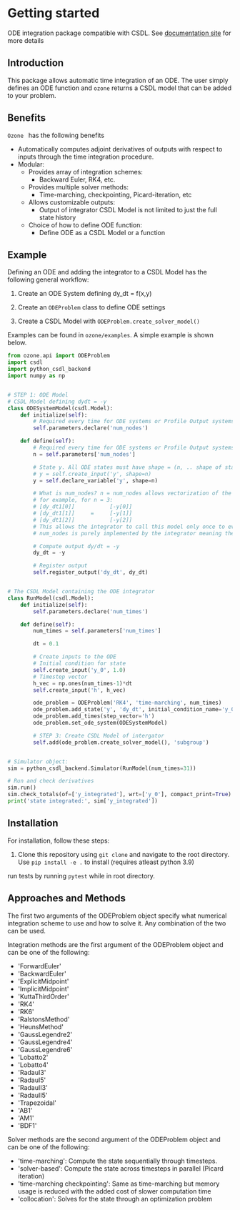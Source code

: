 Getting started
===============

ODE integration package compatible with CSDL. See [documentation site](https://lsdolab.github.io/ozone/) for more details

Introduction
------------
This package allows automatic time integration of an ODE. The user simply defines an ODE function and ``ozone`` returns a CSDL model that can be added to your problem.

Benefits
--------
``Ozone `` has the following benefits

- Automatically computes adjoint derivatives of outputs with respect to inputs through the time integration procedure.
- Modular:
    - Provides array of integration schemes:
        - Backward Euler, RK4, etc.
    - Provides multiple solver methods:
        - Time-marching, checkpointing, Picard-iteration, etc
    - Allows customizable outputs:
        - Output of integrator CSDL Model is not limited to just the full state history
    - Choice of how to define ODE function:
        - Define ODE as a CSDL Model or a function

Example
-------
Defining an ODE and adding the integrator to a CSDL Model has the following general workflow:
1. Create an ODE System defining dy_dt = f(x,y)

2. Create an ```ODEProblem``` class to define ODE settings

3. Create a CSDL Model with ```ODEProblem.create_solver_model()```

Examples can be found in ``ozone/examples``. A simple example is shown below.
```python
from ozone.api import ODEProblem
import csdl
import python_csdl_backend
import numpy as np


# STEP 1: ODE Model
# CSDL Model defining dydt = -y
class ODESystemModel(csdl.Model):
    def initialize(self):
        # Required every time for ODE systems or Profile Output systems
        self.parameters.declare('num_nodes')

    def define(self):
        # Required every time for ODE systems or Profile Output systems
        n = self.parameters['num_nodes']

        # State y. All ODE states must have shape = (n, .. shape of state ...)
        # y = self.create_input('y', shape=n)
        y = self.declare_variable('y', shape=n)

        # What is num_nodes? n = num_nodes allows vectorization of the ODE:
        # for example, for n = 3:
        # [dy_dt1[0]]           [-y[0]]
        # [dy_dt1[1]]     =     [-y[1]]
        # [dy_dt1[2]]           [-y[2]]
        # This allows the integrator to call this model only once to evaluate the ODE function 3 times instead of calling the model 3 separate times.
        # num_nodes is purely implemented by the integrator meaning the user does not set it.

        # Compute output dy/dt = -y
        dy_dt = -y

        # Register output
        self.register_output('dy_dt', dy_dt)


# The CSDL Model containing the ODE integrator
class RunModel(csdl.Model):
    def initialize(self):
        self.parameters.declare('num_times')

    def define(self):
        num_times = self.parameters['num_times']

        dt = 0.1

        # Create inputs to the ODE
        # Initial condition for state
        self.create_input('y_0', 1.0)
        # Timestep vector
        h_vec = np.ones(num_times-1)*dt
        self.create_input('h', h_vec)

        ode_problem = ODEProblem('RK4', 'time-marching', num_times)
        ode_problem.add_state('y', 'dy_dt', initial_condition_name='y_0', output='y_integrated')
        ode_problem.add_times(step_vector='h')
        ode_problem.set_ode_system(ODESystemModel)

        # STEP 3: Create CSDL Model of intergator
        self.add(ode_problem.create_solver_model(), 'subgroup')


# Simulator object:
sim = python_csdl_backend.Simulator(RunModel(num_times=31))

# Run and check derivatives
sim.run()
sim.check_totals(of=['y_integrated'], wrt=['y_0'], compact_print=True)
print('state integrated:', sim['y_integrated'])
```

Installation
------------
For installation, follow these steps:

1. Clone this repository using ``git clone`` and navigate to the root directory. Use ``pip install -e .`` to install (requires atleast python 3.9)

run tests by running ``pytest`` while in root directory.


Approaches and Methods
------------------------
The first two arguments of the ODEProblem object specify what numerical integration scheme to use and how to solve it. Any combination of the two can be used.

Integration methods are the first argument of the ODEProblem object and can be one of the following:
- 'ForwardEuler'
- 'BackwardEuler'
- 'ExplicitMidpoint'
- 'ImplicitMidpoint'
- 'KuttaThirdOrder'
- 'RK4'
- 'RK6'
- 'RalstonsMethod'
- 'HeunsMethod'
- 'GaussLegendre2'
- 'GaussLegendre4'
- 'GaussLegendre6'
- 'Lobatto2'
- 'Lobatto4'
- 'RadauI3'
- 'RadauI5'
- 'RadauII3'
- 'RadauII5'
- 'Trapezoidal'
- 'AB1'
- 'AM1'
- 'BDF1'

Solver methods are the second argument of the ODEProblem object and can be one of the following:
- 'time-marching': Compute the state sequentially through timesteps.
- 'solver-based': Compute the state across timesteps in parallel (Picard iteration)
- 'time-marching checkpointing': Same as time-marching but memory usage is reduced with the added cost of slower computation time
- 'collocation': Solves for the state through an optimization problem
